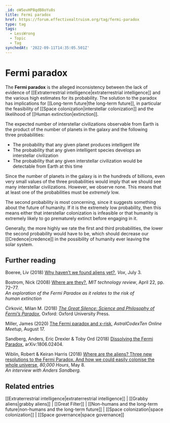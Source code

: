 ```yaml
---
_id: oWSovHP8qdB8oYu8s
title: Fermi paradox
href: https://forum.effectivealtruism.org/tag/fermi-paradox
type: tag
tags:
  - LessWrong
  - Topic
  - Tag
synchedAt: '2022-09-11T14:35:05.501Z'
---
```

# Fermi paradox

The **Fermi paradox** is the alleged inconsistency between the lack of evidence of [[Extraterrestrial intelligence|extraterrestrial intelligence]] and the various high estimates for its probability. The solution to the paradox has implications for [[Long-term future|the long-term future]], in particular the feasibility of [[Space colonization|interstellar colonization]] and the likelihood of [[Human extinction|extinction]].

The expected number of interstellar civilizations observable from Earth is the product of the number of planets in the galaxy and the following three probabilities:

*   The probability that any given planet produces intelligent life
*   The probability that any given intelligent species develops an interstellar civilization
*   The probability that any given interstellar civilization would be detectable from Earth at this time

Since the number of planets in the galaxy is in the hundreds of billions, even very small values of the three probabilities would imply that we should see many interstellar civilizations. However, we observe none. This means that at least one of the probabilities must be *extremely* low.

The second probability is most concerning, since it suggests something about the future of humanity. If it is the extremely low probability, then this means either that interstellar colonization is infeasible or that humanity is extremely likely to go prematurely extinct before engaging in it.

Generally, the more highly we rate the first and third probabilities, the lower the second probability would have to be, which should decrease our [[Credence|credence]] in the possibility of humanity ever leaving the solar system.

Further reading
---------------

Boeree, Liv (2018) [Why haven’t we found aliens yet?](https://www.vox.com/science-and-health/2018/7/3/17522810/aliens-fermi-paradox-drake-equation), *Vox*, July 3.

Bostrom, Nick (2008) [Where are they?](https://www.technologyreview.com/2008/04/22/220999/where-are-they/), *MIT technology review*, April 22, pp. 72–77.  
*An exploration of the Fermi Paradox as it relates to the risk of human extinction*

Ćirković, Milan M. (2018) [*The Great Silence: Science and Philosophy of Fermi’s Paradox*](https://en.wikipedia.org/wiki/Special:BookSources/9780199646302), Oxford: Oxford University Press.

Miller, James (2020) [The Fermi paradox and x-risk](https://www.youtube.com/watch?v=jisNYZpmnmU), *AstralCodexTen Online Meetup*, August 17.

Sandberg, Anders, Eric Drexler & Toby Ord (2018) [Dissolving the Fermi Paradox](http://arxiv.org/abs/1806.02404), arXiv:1806.02404.

Wiblin, Robert & Keiran Harris (2018) [Where are the aliens? Three new resolutions to the Fermi Paradox. And how we could easily colonise the whole universe](https://80000hours.org/podcast/episodes/anders-sandberg-fermi-paradox/), *80,000 Hours*, May 8.  
*An interview with Anders Sandberg.*

Related entries
---------------

[[Extraterrestrial intelligence|extraterrestrial intelligence]] | [[Grabby aliens|grabby aliens]] | [[Great Filter]] | [[Non-humans and the long-term future|non-humans and the long-term future]] | [[Space colonization|space colonization]] | [[Space governance|space governance]]